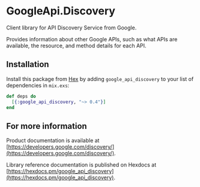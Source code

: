 # GoogleApi.Discovery

Client library for API Discovery Service from Google.

Provides information about other Google APIs, such as what APIs are available, the resource, and method details for each API.

## Installation

Install this package from [Hex](https://hex.pm) by adding
`google_api_discovery` to your list of dependencies in `mix.exs`:

```elixir
def deps do
  [{:google_api_discovery, "~> 0.4"}]
end
```

## For more information

Product documentation is available at [https://developers.google.com/discovery/](https://developers.google.com/discovery/).

Library reference documentation is published on Hexdocs at
[https://hexdocs.pm/google_api_discovery](https://hexdocs.pm/google_api_discovery).
